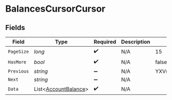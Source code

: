 # BalancesCursorCursor


## Fields

| Field                                                             | Type                                                              | Required                                                          | Description                                                       | Example                                                           |
| ----------------------------------------------------------------- | ----------------------------------------------------------------- | ----------------------------------------------------------------- | ----------------------------------------------------------------- | ----------------------------------------------------------------- |
| `PageSize`                                                        | *long*                                                            | :heavy_check_mark:                                                | N/A                                                               | 15                                                                |
| `HasMore`                                                         | *bool*                                                            | :heavy_check_mark:                                                | N/A                                                               | false                                                             |
| `Previous`                                                        | *string*                                                          | :heavy_minus_sign:                                                | N/A                                                               | YXVsdCBhbmQgYSBtYXhpbXVtIG1heF9yZXN1bHRzLol=                      |
| `Next`                                                            | *string*                                                          | :heavy_minus_sign:                                                | N/A                                                               |                                                                   |
| `Data`                                                            | List<[AccountBalance](../../Models/Components/AccountBalance.md)> | :heavy_check_mark:                                                | N/A                                                               |                                                                   |